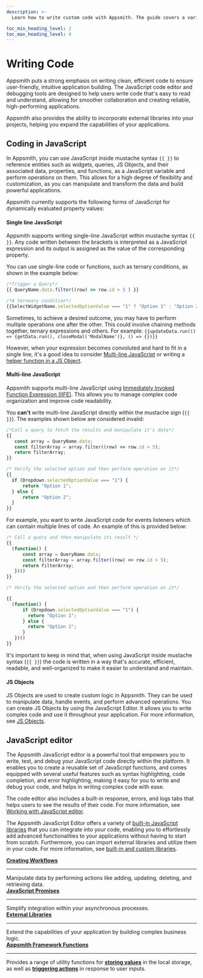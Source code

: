 ```yaml
---
description: >-
  Learn how to write custom code with Appsmith. The guide covers a variety of programming languages, including JavaScript and SQL, and provides examples and best practices to help you get started.

toc_min_heading_level: 2
toc_max_heading_level: 4
---
```


# Writing Code
Appsmith puts a strong emphasis on writing clean, efficient code to ensure user-friendly, intuitive application building. The JavaScript code editor and debugging tools are designed to help users write code that's easy to read and understand, allowing for smoother collaboration and creating reliable, high-performing applications. 

Appsmith also provides the ability to incorporate external libraries into your projects, helping you expand the capabilities of your applications.

## Coding in JavaScript
In Appsmith, you can use JavaScript inside mustache syntax `{{ }}` to reference entities such as widgets, queries, JS Objects, and their associated data, properties, and functions, as a JavaScript variable and perform operations on them. This allows for a high degree of flexibility and customization, as you can manipulate and transform the data and build powerful applications.

Appsmith currently supports the following forms of JavaScript for dynamically evaluated property values:

#### Single line JavaScript
Appsmith supports writing single-line JavaScript  within mustache syntax `{{ }}`. Any code written between the brackets is interpreted as a JavaScript expression and its output is assigned as the value of the corresponding property.

You can use single-line code or functions, such as ternary conditions, as shown in the example below:

```javascript
/*Trigger a Query*/
{{ QueryName.data.filter((row) => row.id > 5 ) }}

/*A terneary condition*/
{{SelectWidgetName.selectedOptionValue === "1" ? "Option 1" : "Option 2" }} 
```

Sometimes, to achieve a desired outcome, you may have to perform multiple operations one after the other. This could involve chaining methods together, ternary expressions and others. For example: `{{updateData.run(() => {getData.run(), closeModal('ModalName')}, () => {})}}`

However, when your expression becomes convoluted and hard to fit in a single line, it's a good idea to consider [Multi-line JavaScript](#multi-line-javascript) or writing a [helper function in a JS Object](/core-concepts/writing-code/javascript-editor-beta#js-object).

#### Multi-line JavaScript
Appsmith supports multi-line JavaScript using [Immediately Invoked Function Expression (IIFE)](https://developer.mozilla.org/en-US/docs/Glossary/IIFE). This allows you to manage complex code organization and improve code readability. 

You **can't** write multi-line JavaScript directly within the mustache sign (`{{ }}`). The examples shown below are considered invalid:

```javascript
/*Call a query to fetch the results and manipulate it's data*/
{{ 
   const array = QueryName.data;
   const filterArray = array.filter((row) => row.id > 5);
   return filterArray;
}}

/* Verify the selected option and then perform operation on it*/
{{ 
  if (Dropdown.selectedOptionValue === "1") {
      return "Option 1";
  } else {
      return "Option 2";
  }
}}
```

For example, you want to write JavaScript code for events listeners which can contain multiple lines of code. An example of this is provided below:

```javascript
/* Call a query and then manipulate its result */
{{ 
  (function() {
      const array = QueryName.data;
      const filterArray = array.filter((row) => row.id > 5);
      return filterArray;
   })()
}}

/* Verify the selected option and then perform operation on it*/

{{ 
  (function() {
      if (Dropdown.selectedOptionValue === "1") {
        return "Option 1";
      } else {
        return "Option 2";
      }
   })()
}}
```

It's important to keep in mind that, when using JavaScript inside mustache syntax (`{{ }}`) the code is written in a way that's accurate, efficient, readable, and well-organized to make it easier to understand and maintain. 

#### JS Objects
JS Objects are used to create custom logic in Appsmith. They can be used to manipulate data, handle events, and perform advanced operations. You can create JS Objects by using the JavaScript Editor. It allows you to write complex code and use it throughout your application. For more information, see [JS Objects](/core-concepts/writing-code/javascript-editor-beta).

## JavaScript editor
The Appsmith JavaScript editor is a powerful tool that empowers you to write, test, and debug your JavaScript code directly within the platform. It enables you to create a reusable set of JavaScript functions, and comes equipped with several useful features such as syntax highlighting, code completion, and error highlighting, making it easy for you to write and debug your code, and helps in writing complex code with ease.

<VideoEmbed host="youtube" videoId="tpbY5Jti9d4" title="How to build with JavaScript Editor" caption="How to build with JavaScript Editor" />

The code editor also includes a built-in response, errors, and logs tabs that helps users to see the results of their code. For more information, see [Working with JavaScript editor](core-concepts/writing-code/javascript-editor-beta#working-with-javascript-editor).

The Appsmith JavaScript Editor offers a variety of [built-in JavaScript libraries](/core-concepts/writing-code/ext-libraries#javascript-library-reference) that you can integrate into your code, enabling you to effortlessly add advanced functionalities to your applications without having to start from scratch. Furthermore, you can import external libraries and utilize them in your code. For more information, see [built-in and custom libraries](/core-concepts/writing-code/ext-libraries).


<!-- First row for JS OBjects and Creating workflows -->
<div class="containerGridSampleApp">
    <div class="containerColumnSampleApp columnGrid column-one">
        <div class="containerCol">
        <a href="/core-concepts/writing-code/workflows">
        <strong >Creating Workflows </strong></a>
        </div> <hr/>
        <div class="containerDescription">
        Manipulate data by performing actions like adding, updating, deleting, and retrieving data.
        </div>
        <div class="containerTutorialLink"></div>
    </div>
    <div class="containerColumnSampleApp columnGrid column-two">
        <div class="containerCol">
           <a href="/core-concepts/writing-code/javascript-editor-beta">
        <strong >JavaScript Promises </strong></a>
        </div><hr/>
        <div class="containerDescription">
        Simplify integration within your asynchronous processes.
    </div>
    </div>
</div>

<!-- Second row for External Library and JavaScript Promises -->

<div class="containerGridSampleApp">
    <div class="containerColumnSampleApp columnGrid column-one">
        <div class="containerCol">
        <a href="/core-concepts/writing-code/ext-libraries">
        <strong >External Libraries </strong></a>
        </div> <hr/>
        <div class="containerDescription">
        Extend the capabilities of your application by building complex business logic.
      </div>
        <div class="containerTutorialLink"></div>
    </div>
    <div class="containerColumnSampleApp columnGrid column-two">
        <div class="containerCol">
           <a href="/reference/appsmith-framework">
        <strong >Appsmith Framework Functions</strong></a>   
        </div><hr/>
        <div class="containerDescription">

Provides a range of utility functions for **[storing values](/reference/appsmith-framework/widget-actions/store-value)** in the local storage, as well as **[triggering actions](/reference/appsmith-framework/widget-actions)** in response to user inputs.     
</div>
    </div>
</div>

<div>
</div>
